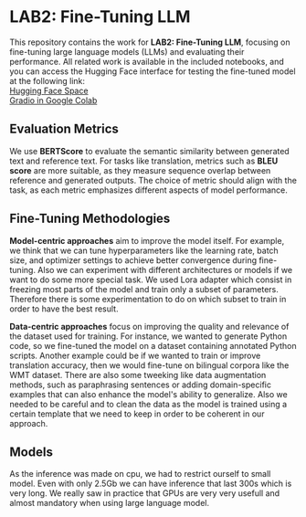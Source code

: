 # LAB2: Fine-Tuning LLM

This repository contains the work for **LAB2: Fine-Tuning LLM**, focusing on fine-tuning large language models (LLMs) and evaluating their performance. All related work is available in the included notebooks, and you can access the Hugging Face interface for testing the fine-tuned model at the following link:  
[Hugging Face Space](https://huggingface.co/spaces/PierreJousselin/LAB_LLM) <br />
[Gradio in Google Colab](https://colab.research.google.com/drive/1OdHS-It5L6eRE0fIRWW6IcGvjgmIX2X9?usp=sharing)

## Evaluation Metrics

We use **BERTScore** to evaluate the semantic similarity between generated text and reference text. For tasks like translation, metrics such as **BLEU score** are more suitable, as they measure sequence overlap between reference and generated outputs. The choice of metric should align with the task, as each metric emphasizes different aspects of model performance.

## Fine-Tuning Methodologies

**Model-centric approaches** aim to improve the model itself. For example, we think that we can tune hyperparameters like the learning rate, batch size, and optimizer settings to achieve better convergence during fine-tuning. Also we can  experiment with different architectures or models if we want to do some more special task. We used Lora adapter which consist in freezing most parts of the model and train only a subset of parameters. Therefore there is some experimentation to do on which subset to train in order to have the best result.

**Data-centric approaches** focus on improving the quality and relevance of the dataset used for training. For instance, we wanted to generate Python code, so we  fine-tuned the model on a dataset containing annotated Python scripts. Another example could be if we wanted to train or improve translation accuracy, then we would fine-tune on bilingual corpora like the WMT dataset. There are also some tweeking like data augmentation methods, such as paraphrasing sentences or adding domain-specific examples that can also enhance the model's ability to generalize. Also we needed to be careful and to clean the data as the model is trained using a certain template that we need to keep in order to be coherent in our approach.

## Models
As the inference was made on cpu, we had to restrict ourself to small model. Even with only 2.5Gb we can have inference that last 300s which is very long. We really saw in practice that GPUs are very very usefull and almost mandatory when using large language model.

